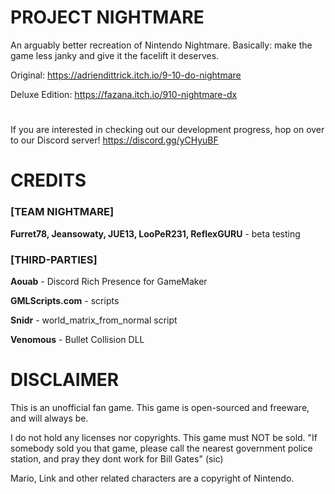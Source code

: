 # PROJECT NIGHTMARE
An arguably better recreation of Nintendo Nightmare.
Basically: make the game less janky and give it the facelift it deserves.

Original: https://adriendittrick.itch.io/9-10-do-nightmare

Deluxe Edition: https://fazana.itch.io/910-nightmare-dx
# 
If you are interested in checking out our development progress, hop on over to our Discord server! https://discord.gg/yCHyuBF

# CREDITS
### [TEAM NIGHTMARE]

**Furret78, Jeansowaty, JUE13, LooPeR231, ReflexGURU** - beta testing

### [THIRD-PARTIES]

**Aouab** - Discord Rich Presence for GameMaker

**GMLScripts.com** - scripts

**Snidr** - world_matrix_from_normal script

**Venomous** - Bullet Collision DLL


# DISCLAIMER
This is an unofficial fan game.
This game is open-sourced and freeware, and will always be.

I do not hold any licenses nor copyrights. This game must NOT be sold.
"If somebody sold you that game, please call the nearest government police station, and pray they dont work for Bill Gates" (sic)

Mario, Link and other related characters are a copyright of Nintendo.
